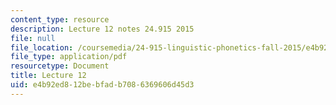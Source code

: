 ```yaml
---
content_type: resource
description: Lecture 12 notes 24.915 2015
file: null
file_location: /coursemedia/24-915-linguistic-phonetics-fall-2015/e4b92ed812bebfadb7086369606d45d3_MIT24_915F15_lec12.pdf
file_type: application/pdf
resourcetype: Document
title: Lecture 12
uid: e4b92ed8-12be-bfad-b708-6369606d45d3
---
```

